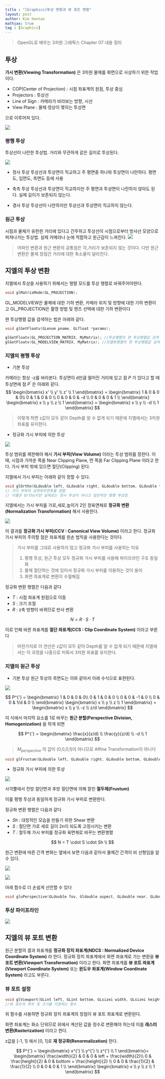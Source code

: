 ```yaml
---
title : "[Graphics]투상 변환과 뷰 포트 변환"
layout: post
author: Kim heetae
mathjax: true
tag : [Graphics]
---
```

> OpenGL로 배우는 3차원 그래픽스 Chapter 07 내용 정리

## 투상
**가시 변환(Viewing Transformation)** 은 3차원 물체를 화면으로 사상하기 위한 작업이다.
* COP(Center of Projection) : 시점 좌표계의 원점, 투상 중심
* Projectors : 투상선
* Line of Sign : 카메라가 바라보는 방향, 시선
* View Plane : 물체 영상이 맺히는 투상면

으로 이루어져 있다.

![](/assets/resource/2021-01-23-computer-graphics-projectiontransform/projection.PNG)

### 평행 투상
투상선이 나란한 투상법. 거리와 무관하게 같은 길이로 투상된다.

![](/assets/resource/2021-01-23-computer-graphics-projectiontransform/orthographic.PNG)

* 정사 투상
투상선과 투상면이 직교하고 주 평면중 하나와 투상면이 나란하다. 평면도, 입면도, 측면도 등에 사용

* 축측 투상
투상선과 투상면이 직교하지만 주 평면과 투상면이 나란하지 않아도 된다. 실제 길이가 보존되지 않는다.

* 경사 투상
투상선이 나란하지만 투상선과 투상면이 직교하지 않는다.

### 원근 투상
시점과 물체가 유한한 거리에 있다고 간주하고 투상선이 시점으로부터 방사선 모양으로 퍼져나가는 투상법. 실제 카메라나 눈에 적합하고 원근감이 느껴진다.
![](/assets/resource/2021-01-23-computer-graphics-projectiontransform/perspective.PNG)

> 어파인 변환과 원근 변환의 공통점은 각,거리가 보존되지 않는 것이다. 다만 원근 변환은 물체 정점간 거리에 대한 축소율이 달라진다.

## 지엘의 투상 변환
지엘에서 투상을 사용하기 위해서는 행렬 모드를 투상 행렬로 바꿔주어야한다.

```c++
void glMatrixMode(GL_PROJECTION);
```

GL_MODELVIEW은 물체에 대한 기하 변환, 카메라 위치 및 방향에 대한 기하 변환이고 GL_PROJECTION은 촬영 방법 및 렌즈 선택에 대한 기하 변환이다

현 투상행렬 값을 검색하는 법은 아래와 같다.
```c++
void glGetFloatv(GLenum pname, GLfloat *params); 

glGetFloatv(GL_PROJECTION_MATRIX, MyMatrix); //투상행렬의 현 투상행렬값 검색
glGetFloatv(GL_MODELVIEW_MATRIX, MyMatrix); //모델뷰행렬의 현 투상행렬값 검색
```

### 지엘의 평행 투상
* 기본 투상

카메라는 항상 -z를 바라본다. 투상면이 d만큼 떨어진 거리에 있고 점 $P$ 가 있다고 할 때 투상면에 점 $P^{'}$ 은 아래와 같다.
$$
\begin{bmatrix}  x' \\ y' \\ z' \\ 1  \end{bmatrix}  = 
\begin{bmatrix}
  1 & 0 & 0 & 0\\ 
  0 & 1 & 0 & 0 \\ 
  0 & 0 & 0 & -d \\ 
  0 & 0 & 0 & 1 \\ 
  \end{bmatrix}
  \begin{bmatrix}  x \\ y \\ z \\ 1  \end{bmatrix} = 
    \begin{bmatrix}  x \\ y \\ -d \\ 1  \end{bmatrix}
$$

> 이렇게 하면 z값이 모두 같아 Depth를 알 수 없게 되기 때문에 지엘에서는 3차원 좌표를 유지한다.

* 정규화 가시 부피에 의한 투상

![](/assets/resource/2021-01-23-computer-graphics-projectiontransform/viewplane.PNG)

투상 범위를 제한해야 해서 **가시 부피(View Volume)** 이라는 투상 범위를 정한다. 이 때, 시점과 가까운 쪽을 Near Clipping Plane, 먼 쪽을 Far Clipping Plane 이라고 한다. 가시 부피 밖에 있으면 절단(Clipping) 된다.

지엘에서 가시 부피는 아래와 같이 정할 수 있다.

```c++
void glOrtho(GLdouble left, GLdouble right, GLdouble bottom, GLdouble top, GLdouble near, GLdouble far);
// 가시 부피의 상하좌우전후를 정함
// 이름은 Ortho지만 실제로는 정사 투상이 아니고 일반적인 평행 투상임
```
지엘에서는 가시 부피를 가로,세로,높이가 2인 정육면체로 **정규화 변환(Normalization Transformation)** 해서 사용한다.

![](/assets/resource/2021-01-23-computer-graphics-projectiontransform/normalizationtransform.PNG)

이 결과를 **정규화 가시 부피(CCV : Canonical View Volume)** 이라고 한다.  정규화 가시 부피의 주의할 점은 좌표계를 왼손 법칙을 사용한다는 것이다.

> 가시 부피를 그대로 사용하지 않고 정규화 가시 부피를 사용하는 이유
> 1. 평행 투상, 원근 투상 모두 정규화 가시 부피를 사용해 파이프라인 구조 동일화
> 2. 물체 절단하는 것에 있어서 정규화 가시 부피를 이용하는 것이 용이
> 3. 화면 좌표계로 변환이 수월해짐

정규화 변환 행렬은 다음과 같다

 - $T$ : 시점 좌표계 원점으로 이동 
 - $S$ : 크기 조절 
 - $R$ : z축 방향이 바뀌므로 반사 변환


$$
N = R \cdot S \cdot T   
$$

이로 인해 바뀐 좌표계를 **절단 좌표계(CCS : Clip Coordinate System)** 이라고 부른다

> 마찬가지로 이 연산은 z값이 모두 같아 Depth를 알 수 없게 되기 때문에 지엘에서는 이 과정을 나중으로 미뤄서 3차원 좌표를 유지한다.

### 지엘의 원근 투상
* 기본 투상
원근 투상의 측면도는 이와 같아서 아래 수식으로 표현된다.

![](/assets/resource/2021-01-23-computer-graphics-projectiontransform/perspectiveside.PNG)

$$
P^{'} = \begin{bmatrix}
  1 & 0 & 0 & 0\\ 
  0 & 1 & 0 & 0 \\ 
  0 & 0 & -1 & 0 \\ 
  0 & 0 & 1/d & 0 \\ 
  \end{bmatrix}
  \begin{bmatrix}  x \\ y \\ z \\ 1  \end{bmatrix} = 
    \begin{bmatrix}  x \\ y \\ -z \\ z/d  \end{bmatrix}
$$

이 식에서 마지막 요소를 1로 바꾸는 **원근 분할(Perspective Division, Homogenization)** 을 하게 되면

$$
P^{'} = 
    \begin{bmatrix}  \frac{x}{z/d} \\ \frac{y}{z/d} \\ -d \\ 1  \end{bmatrix}
$$

> $M_{perspective}$ 의 값이 (0,0,0,1)이 아니므로 Affine Transformation이 아니다


```c++
void glFrustum(GLdouble left, GLdouble right, GLdouble bottom, GLdouble top, GLdouble near, GLdouble far);
```

* 정규화 가시 부피에 의한 투상

![](/assets/resource/2021-01-23-computer-graphics-projectiontransform/normalizedperspective.PNG)

사각뿔에서 전방 절단면과 후방 절단면에 의해 잘린 **절두체(Frustum)** 

이를 평행 투상과 동일하게 정규화 가시 부피로 변환한다.

정규화 변환 행렬은 다음과 같다

 - $Sh$ :  대칭적인 모습을 만들기 위한 Shear 변환
 - $S$ : 절단면 가로 세로 길이 2n이 되도록 고정시키는 변환
 - $T$ : 절두체 가시 부피를 정규화 육면체로 바꾸는 변환행렬

$$
N = T \cdot S \cdot Sh  \\
$$

원근 변환에 따른 간격 변화는 옆에서 보면 다음과 같아서 물체간 간격이 비 선형임을 알 수 있다.

![](/assets/resource/2021-01-23-computer-graphics-projectiontransform/perspectiveforeshortening1.PNG)

![](/assets/resource/2021-01-23-computer-graphics-projectiontransform/perspectiveforeshortening2.PNG)

아래 함수로 더 손쉽게 선언할 수 있다

```c++
void gluPerspective(GLdouble fov, Gldouble aspect, GLdouble near, GLdouble far);
```

### 투상 파이프라인

![](/assets/resource/2021-01-23-computer-graphics-projectiontransform/glcoordinatepipeline.PNG)


## 지엘의 뷰 포트 변환
원근 분할의 결과 좌표계를 **정규화 장치 좌표계(NDCS : Normalized Device Coordinate System)** 라 한다. 정규화 장치 좌표계에서 화면 좌표계로 가는 변환을 **뷰 포트 변환(Viewport Transformation)** 이라고 한다. 화면 좌표계를 **뷰 포트 좌표계(Viewport Coordinate System)** 또는 **윈도우 좌표계(Window Coordinate System)** 라고도 부른다.

### 뷰 포트 설정

```c++
void glViewport(GLint left, GLint bottom, GLsizei width, GLsizei height);
//뷰 포트의 위치 및 크기를 지정하는 함수
```
위 함수를 사용하면  정규화 장치 좌표계의 정점이 뷰 포트 좌표계로 변환된다.

화면 좌표계는 화소 단위므로 위에서 계산된 값을 정수로 변환해야 하는데 이를 **래스터 변환(Rasterization)** 이라고 한다. 

z값을 [-1, 1] 에서 [0, 1]로 **재 정규화(Renormalization)** 한다.

$$
P^{'}  = 
    \begin{bmatrix}  x^{'} \\ y^{'} \\ z^{'} \\ 1  \end{bmatrix}= 
    \begin{bmatrix}
  \frac{width}{2} & 0 & 0 & left + \frac{width}{2}\\ 
  0 & \frac{height}{2} & 0 & bottom + \frac{height}{2} \\ 
  0 & 0 & \frac{1}{2} & \frac{1}{2} \\ 
  0 & 0 & 0 & 1 \\ 
  \end{bmatrix}
  \begin{bmatrix}  x \\ y \\ z \\ 1  \end{bmatrix}
$$
